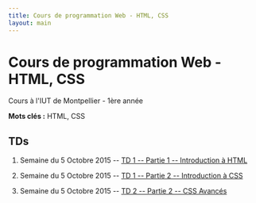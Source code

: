 ```yaml
---
title: Cours de programmation Web - HTML, CSS
layout: main
---
```


# Cours de programmation Web - HTML, CSS
Cours à l'IUT de Montpellier - 1ère année

**Mots clés :** HTML, CSS

## TDs
1. Semaine du 5 Octobre 2015 -- [TD 1 -- Partie 1 -- Introduction à HTML](tutorials/tutorial1_1.html)
2. Semaine du 5 Octobre 2015 -- [TD 1 -- Partie 2 -- Introduction à CSS](tutorials/tutorial1_2.html)

3. Semaine du 5 Octobre 2015 -- [TD 2 -- Partie 2 -- CSS Avancés ](tutorials/tutorial2.html)



